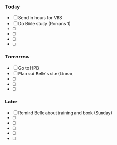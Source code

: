 ### Today

- [ ] Send in hours for VBS
- [ ] Do Bible study (Romans 1)
- [ ]
- [ ]
- [ ]
- [ ]

### Tomorrow

- [ ] Go to HPB
- [ ] Plan out Belle's site (Linear)
- [ ]
- [ ]
- [ ]

### Later

- [ ] Remind Belle about training and book (Sunday)
- [ ]
- [ ]
- [ ]
- [ ]
- [ ]
